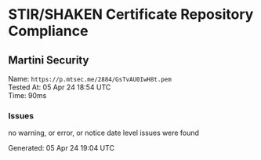 # STIR/SHAKEN Certificate Repository Compliance

## Martini Security

Name: `https://p.mtsec.me/2884/GsTvAU0IwH8t.pem`\
Tested At: 05 Apr 24 18:54 UTC\
Time: 90ms

### Issues

no warning, or error, or notice date level issues were found

Generated: 05 Apr 24 19:04 UTC